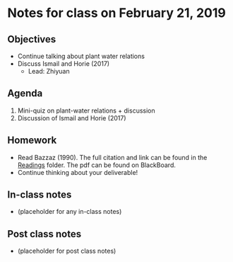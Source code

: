 # Notes for class on February 21, 2019

## Objectives
* Continue talking about plant water relations
* Discuss Ismail and Horie (2017)
	- Lead: Zhiyuan

## Agenda
1. Mini-quiz on plant-water relations + discussion
2. Discussion of Ismail and Horie (2017)

## Homework
* Read Bazzaz (1990). The full citation and link can be found in the 
[Readings](../Readings) folder. The pdf can be found on BlackBoard.
* Continue thinking about your deliverable!

## In-class notes
* (placeholder for any in-class notes)

## Post class notes
* (placeholder for post class notes)
